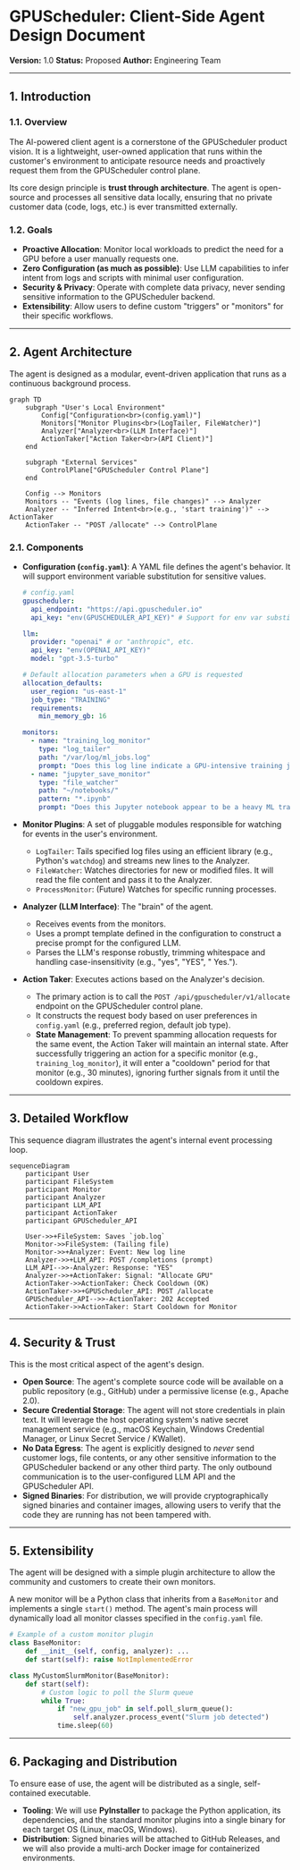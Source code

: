 # GPUScheduler: Client-Side Agent Design Document

 **Version:** 1.0
 **Status:** Proposed
 **Author:** Engineering Team

 ---

 ## 1. Introduction

 ### 1.1. Overview

 The AI-powered client agent is a cornerstone of the GPUScheduler product vision. It is a lightweight, user-owned application that runs within the customer's environment to anticipate resource needs and proactively request them from the GPUScheduler control plane.

 Its core design principle is **trust through architecture**. The agent is open-source and processes all sensitive data locally, ensuring that no private customer data (code, logs, etc.) is ever transmitted externally.

 ### 1.2. Goals

 *   **Proactive Allocation**: Monitor local workloads to predict the need for a GPU before a user manually requests one.
 *   **Zero Configuration (as much as possible)**: Use LLM capabilities to infer intent from logs and scripts with minimal user configuration.
 *   **Security & Privacy**: Operate with complete data privacy, never sending sensitive information to the GPUScheduler backend.
 *   **Extensibility**: Allow users to define custom "triggers" or "monitors" for their specific workflows.

 ---

 ## 2. Agent Architecture

 The agent is designed as a modular, event-driven application that runs as a continuous background process.

 ```mermaid
 graph TD
     subgraph "User's Local Environment"
         Config["Configuration<br>(config.yaml)"]
         Monitors["Monitor Plugins<br>(LogTailer, FileWatcher)"]
         Analyzer["Analyzer<br>(LLM Interface)"]
         ActionTaker["Action Taker<br>(API Client)"]
     end
 
     subgraph "External Services"
         ControlPlane["GPUScheduler Control Plane"]
     end
 
     Config --> Monitors
     Monitors -- "Events (log lines, file changes)" --> Analyzer
     Analyzer -- "Inferred Intent<br>(e.g., 'start training')" --> ActionTaker
     ActionTaker -- "POST /allocate" --> ControlPlane
 ```

 ### 2.1. Components

 *   **Configuration (`config.yaml`)**: A YAML file defines the agent's behavior. It will support environment variable substitution for sensitive values.

     ```yaml
     # config.yaml
     gpuscheduler:
       api_endpoint: "https://api.gpuscheduler.io"
       api_key: "env(GPUSCHEDULER_API_KEY)" # Support for env var substitution

     llm:
       provider: "openai" # or "anthropic", etc.
       api_key: "env(OPENAI_API_KEY)"
       model: "gpt-3.5-turbo"

     # Default allocation parameters when a GPU is requested
     allocation_defaults:
       user_region: "us-east-1"
       job_type: "TRAINING"
       requirements:
         min_memory_gb: 16

     monitors:
       - name: "training_log_monitor"
         type: "log_tailer"
         path: "/var/log/ml_jobs.log"
         prompt: "Does this log line indicate a GPU-intensive training job is starting? Respond with only YES or NO. Line: {line}"
       - name: "jupyter_save_monitor"
         type: "file_watcher"
         path: "~/notebooks/"
         pattern: "*.ipynb"
         prompt: "Does this Jupyter notebook appear to be a heavy ML training job? Respond with only YES or NO. Content: {content}"
     ```

 *   **Monitor Plugins**: A set of pluggable modules responsible for watching for events in the user's environment.
     *   `LogTailer`: Tails specified log files using an efficient library (e.g., Python's `watchdog`) and streams new lines to the Analyzer.
     *   `FileWatcher`: Watches directories for new or modified files. It will read the file content and pass it to the Analyzer.
     *   `ProcessMonitor`: (Future) Watches for specific running processes.
 
 *   **Analyzer (LLM Interface)**: The "brain" of the agent.
     *   Receives events from the monitors.
     *   Uses a prompt template defined in the configuration to construct a precise prompt for the configured LLM.
     *   Parses the LLM's response robustly, trimming whitespace and handling case-insensitivity (e.g., "yes", "YES", " Yes.").
 
 *   **Action Taker**: Executes actions based on the Analyzer's decision.
     *   The primary action is to call the `POST /api/gpuscheduler/v1/allocate` endpoint on the GPUScheduler control plane.
     *   It constructs the request body based on user preferences in `config.yaml` (e.g., preferred region, default job type).
     *   **State Management**: To prevent spamming allocation requests for the same event, the Action Taker will maintain an internal state. After successfully triggering an action for a specific monitor (e.g., `training_log_monitor`), it will enter a "cooldown" period for that monitor (e.g., 30 minutes), ignoring further signals from it until the cooldown expires.

 ---

 ## 3. Detailed Workflow

 This sequence diagram illustrates the agent's internal event processing loop.

 ```mermaid
 sequenceDiagram
     participant User
     participant FileSystem
     participant Monitor
     participant Analyzer
     participant LLM_API
     participant ActionTaker
     participant GPUScheduler_API

     User->>+FileSystem: Saves `job.log`
     Monitor->>FileSystem: (Tailing file)
     Monitor->>+Analyzer: Event: New log line
     Analyzer->>+LLM_API: POST /completions (prompt)
     LLM_API-->>-Analyzer: Response: "YES"
     Analyzer->>+ActionTaker: Signal: "Allocate GPU"
     ActionTaker->>ActionTaker: Check Cooldown (OK)
     ActionTaker->>+GPUScheduler_API: POST /allocate
     GPUScheduler_API-->>-ActionTaker: 202 Accepted
     ActionTaker->>ActionTaker: Start Cooldown for Monitor
 ```

 ---

 ## 4. Security & Trust

 This is the most critical aspect of the agent's design.

 *   **Open Source**: The agent's complete source code will be available on a public repository (e.g., GitHub) under a permissive license (e.g., Apache 2.0).
 *   **Secure Credential Storage**: The agent will not store credentials in plain text. It will leverage the host operating system's native secret management service (e.g., macOS Keychain, Windows Credential Manager, or Linux Secret Service / KWallet).
 *   **No Data Egress**: The agent is explicitly designed to *never* send customer logs, file contents, or any other sensitive information to the GPUScheduler backend or any other third party. The only outbound communication is to the user-configured LLM API and the GPUScheduler API.
 *   **Signed Binaries**: For distribution, we will provide cryptographically signed binaries and container images, allowing users to verify that the code they are running has not been tampered with.

---

## 5. Extensibility

The agent will be designed with a simple plugin architecture to allow the community and customers to create their own monitors.

A new monitor will be a Python class that inherits from a `BaseMonitor` and implements a single `start()` method. The agent's main process will dynamically load all monitor classes specified in the `config.yaml` file.

```python
# Example of a custom monitor plugin
class BaseMonitor:
    def __init__(self, config, analyzer): ...
    def start(self): raise NotImplementedError

class MyCustomSlurmMonitor(BaseMonitor):
    def start(self):
        # Custom logic to poll the Slurm queue
        while True:
            if "new_gpu_job" in self.poll_slurm_queue():
                self.analyzer.process_event("Slurm job detected")
            time.sleep(60)
```

---

## 6. Packaging and Distribution

To ensure ease of use, the agent will be distributed as a single, self-contained executable.
*   **Tooling**: We will use **PyInstaller** to package the Python application, its dependencies, and the standard monitor plugins into a single binary for each target OS (Linux, macOS, Windows).
*   **Distribution**: Signed binaries will be attached to GitHub Releases, and we will also provide a multi-arch Docker image for containerized environments.
